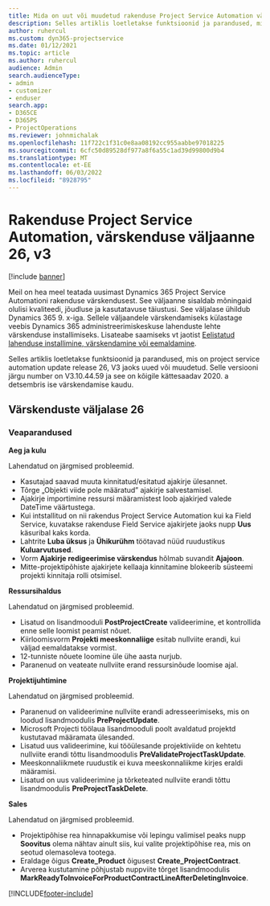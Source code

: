 ```yaml
---
title: Mida on uut või muudetud rakenduse Project Service Automation värskenduse väljaandes 26, V3
description: Selles artiklis loetletakse funktsioonid ja parandused, mis on saadaval rakenduses Project Service Automation Update Release 26, V3.
author: ruhercul
ms.custom: dyn365-projectservice
ms.date: 01/12/2021
ms.topic: article
ms.author: ruhercul
audience: Admin
search.audienceType:
- admin
- customizer
- enduser
search.app:
- D365CE
- D365PS
- ProjectOperations
ms.reviewer: johnmichalak
ms.openlocfilehash: 11f722c1f31c0e8aa08192cc955aabbe97018225
ms.sourcegitcommit: 6cfc50d89528df977a8f6a55c1ad39d99800d9b4
ms.translationtype: MT
ms.contentlocale: et-EE
ms.lasthandoff: 06/03/2022
ms.locfileid: "8928795"
---
```

# <a name="project-service-automation-update-release-26-v3"></a>Rakenduse Project Service Automation, värskenduse väljaanne 26, v3

[!include [banner](../includes/psa-now-project-operations.md)]

Meil on hea meel teatada uusimast Dynamics 365 Project Service Automationi rakenduse värskendusest. See väljaanne sisaldab mõningaid olulisi kvaliteedi, jõudluse ja kasutatavuse täiustusi. See väljalase ühildub Dynamics 365 9. x-iga. Sellele väljaandele värskendamiseks külastage veebis Dynamics 365 administreerimiskeskuse lahenduste lehte värskenduse installimiseks. Lisateabe saamiseks vt jaotist [Eelistatud lahenduse installimine, värskendamine või eemaldamine](/power-platform/admin/install-remove-preferred-solution).

Selles artiklis loetletakse funktsioonid ja parandused, mis on project service automation update release 26, V3 jaoks uued või muudetud. Selle versiooni järgu number on V3.10.44.59 ja see on kõigile kättesaadav 2020. a detsembris ise värskendamise kaudu.

## <a name="update-release-26"></a>Värskenduste väljalase 26

### <a name="bug-fixes"></a>Veaparandused

**Aeg ja kulu**

Lahendatud on järgmised probleemid.

- Kasutajad saavad muuta kinnitatud/esitatud ajakirje ülesannet.
- Tõrge „Objekti viide pole määratud” ajakirje salvestamisel.
- Ajakirje importimine ressursi määramistest loob ajakirjed valede DateTime väärtustega.
- Kui intstallitud on nii rakendus Project Service Automation kui ka Field Service, kuvatakse rakenduse Field Service ajakirjete jaoks nupp **Uus** käsuribal kaks korda.
- Lahtrite **Luba üksus** ja **Ühikurühm** töötavad nüüd ruudustikus **Kuluarvutused**.
- Vorm **Ajakirje redigeerimise värskendus** hõlmab suvandit **Ajajoon**.
- Mitte-projektipõhiste ajakirjete kellaaja kinnitamine blokeerib süsteemi projekti kinnitaja rolli otsimisel.

**Ressursihaldus**

Lahendatud on järgmised probleemid.

- Lisatud on lisandmooduli **PostProjectCreate** valideerimine, et kontrollida enne selle loomist peamist nõuet.
- Kiirloomisvorm **Projekti meeskonnaliige** esitab nullviite erandi, kui väljad eemaldatakse vormist.
- 12-tunniste nõuete loomine üle ühe aasta nurjub.
- Paranenud on veateate nullviite erand ressursinõude loomise ajal.

**Projektijuhtimine**

Lahendatud on järgmised probleemid.

- Paranenud on valideerimine nullviite erandi adresseerimiseks, mis on loodud lisandmoodulis **PreProjectUpdate**.
- Microsoft Projecti töölaua lisandmooduli poolt avaldatud projektd kustutavad määramata ülesanded.
- Lisatud uus valideerimine, kui tööülesande projektiviide on kehtetu nullviite erandi tõttu lisandmoodulis **PreValidateProjectTaskUpdate**.
- Meeskonnaliikmete ruudustik ei kuva meeskonnaliikme kirjes eraldi määramisi.
- Lisatud on uus valideerimine ja tõrketeated nullviite erandi tõttu lisandmoodulis **PreProjectTaskDelete**.

**Sales**

Lahendatud on järgmised probleemid.

- Projektipõhise rea hinnapakkumise või lepingu valimisel peaks nupp **Soovitus** olema nähtav ainult siis, kui valite projektipõhise rea, mis on seotud olemasoleva tootega.
- Eraldage õigus **Create_Product** õigusest **Create_ProjectContract**.
- Arverea kustutamine põhjustab nuppviite tõrget lisandmoodulis **MarkReadyToInvoiceForProductContractLineAfterDeletingInvoice**.


[!INCLUDE[footer-include](../includes/footer-banner.md)]
